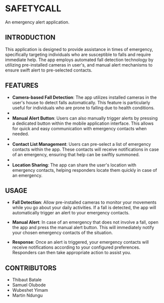 # SAFETYCALL

An emergency alert application.

## INTRODUCTION

This application is designed to provide assistance in times of emergency, specifically targeting individuals who are susceptible to falls and require immediate help. The app employs automated fall detection technology by utilizing pre-installed cameras in user's, and manual alert mechanisms to ensure swift alert to pre-selected contacts.

## FEATURES

- **Camera-based Fall Detection**: The app utilizes installed cameras in the user's house to detect falls automatically. This feature is particularly useful for individuals who are prone to falling due to health conditions.
-
- **Manual Alert Button**: Users can also manually trigger alerts by pressing a dedicated button within the mobile application interface. This allows for quick and easy communication with emergency contacts when needed.
-
- **Contact List Management**: Users can pre-select a list of emergency contacts within the app. These contacts will receive notifications in case of an emergency, ensuring that help can be swiftly summoned.
-
- **Location Sharing**: The app can share the user's location with emergency contacts, helping responders locate them quickly in case of an emergency.

## USAGE

- **Fall Detection**: Allow pre-installed cameras to monitor your movements while you go about your daily activities. If a fall is detected, the app will automatically trigger an alert to your emergency contacts.

- **Manual Alert**: In case of an emergency that does not involve a fall, open the app and press the manual alert button. This will immediately notify your chosen emergency contacts of the situation.

- **Response**: Once an alert is triggered, your emergency contacts will receive notifications according to your configured preferences. Responders can then take appropriate action to assist you.

## CONTRIBUTORS

- Thibaut Batale
- Samuel Olubode
- Wubeshet Yimam
- Martin Ndungu
